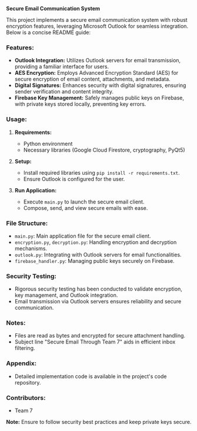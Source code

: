 **Secure Email Communication System**

This project implements a secure email communication system with robust encryption features, leveraging Microsoft Outlook for seamless integration. Below is a concise README guide:

### Features:
- **Outlook Integration:** Utilizes Outlook servers for email transmission, providing a familiar interface for users.
- **AES Encryption:** Employs Advanced Encryption Standard (AES) for secure encryption of email content, attachments, and metadata.
- **Digital Signatures:** Enhances security with digital signatures, ensuring sender verification and content integrity.
- **Firebase Key Management:** Safely manages public keys on Firebase, with private keys stored locally, preventing key errors.

### Usage:
1. **Requirements:**
   - Python environment
   - Necessary libraries (Google Cloud Firestore, cryptography, PyQt5)

2. **Setup:**
   - Install required libraries using `pip install -r requirements.txt`.
   - Ensure Outlook is configured for the user.

3. **Run Application:**
   - Execute `main.py` to launch the secure email client.
   - Compose, send, and view secure emails with ease.

### File Structure:
- `main.py`: Main application file for the secure email client.
- `encryption.py`, `decryption.py`: Handling encryption and decryption mechanisms.
- `outlook.py`: Integrating with Outlook servers for email functionalities.
- `firebase_handler.py`: Managing public keys securely on Firebase.

### Security Testing:
- Rigorous security testing has been conducted to validate encryption, key management, and Outlook integration.
- Email transmission via Outlook servers ensures reliability and secure communication.

### Notes:
- Files are read as bytes and encrypted for secure attachment handling.
- Subject line "Secure Email Through Team 7" aids in efficient inbox filtering.

### Appendix:
- Detailed implementation code is available in the project's code repository.

### Contributors:
- Team 7

**Note:** Ensure to follow security best practices and keep private keys secure.
